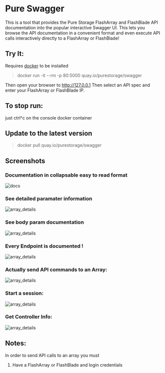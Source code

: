 # Pure Swagger

This is a tool that provides the Pure Storage FlashArray and FlashBlade API documentation into the popular interactive Swagger UI.  This lets you browse the API documentation in a convenient format and even execute API calls interactively directly to a FlashArray or FlashBlade!


## Try It: 
Requires [docker](https://docs.docker.com/install/) to be installed

> docker run -it --rm -p 80:5000 quay.io/purestorage/swagger 

Then open your browser to http://127.0.0.1
Then select an API spec and enter your FlashArray or FlashBlade IP.

## To stop run:
just ctrl^c on the console docker container 

## Update to the latest version

> docker pull quay.io/purestorage/swagger


## Screenshots

### Documentation in collapsable easy to read format
![docs](https://raw.githubusercontent.com/PureStorage-OpenConnect/swagger/master/images/docs.png)

### See detailed paramater information
![array_details](https://raw.githubusercontent.com/PureStorage-OpenConnect/swagger/master/images/array_details.png)

### See body param documentation
![array_details](https://raw.githubusercontent.com/PureStorage-OpenConnect/swagger/master/images/body_params.png)

### Every Endpoint is documented !
![array_details](https://raw.githubusercontent.com/PureStorage-OpenConnect/swagger/master/images/list_of_endpoints.png)

### Actually send API commands to an Array:
![array_details](https://raw.githubusercontent.com/PureStorage-OpenConnect/swagger/master/images/list_api.png)

### Start a session:
![array_details](https://raw.githubusercontent.com/PureStorage-OpenConnect/swagger/master/images/start_session.png)

### Get Controller Info:
![array_details](https://raw.githubusercontent.com/PureStorage-OpenConnect/swagger/master/images/get_controllers.png)

## Notes:

In order to send API calls to an array you must 
1.  Have a FlashArray or FlashBlade and login credentials


